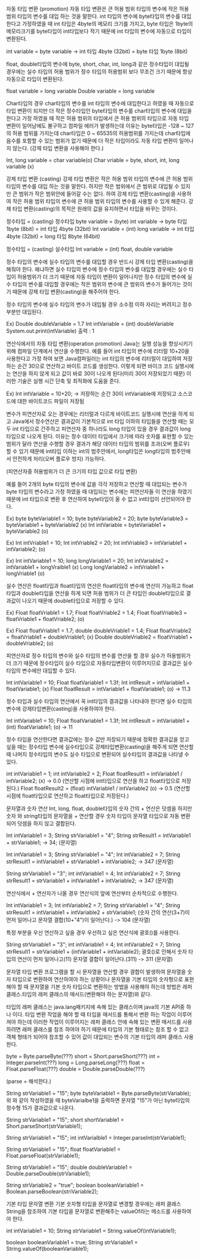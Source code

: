 자동 타입 변환 (promotion) 
자동 타입 변환은 큰 허용 범위 타입의 변수에 작은 허용 범위 타입의 변수를 대입 하는 것을 말한다. int 타입의 변수에 byte타입의 변수를 대입한다고 
가정하였을 때 int 타입은 4byte의 메모리 크기를 가지고, byte 타입은 1byte의 메모리크기를 byte타입이 int타입보다 작기 때문에 int 타입의 변수에 자동으로 타입이 변환된다.
 
int variable = byte variable -> int 타입 4byte (32bit) = byte 타입 1byte (8bit)
 
float, double타입의 변수에 byte, short, char, int, long과 같은 정수타입이 대입될 경우에는 실수 타입의 허용 범위가 정수 타입의 허용범위 보다 무조건
크기 때문에 항상 자동으로 타입이 변환된다.
 
float variable = long variable
Double variable = long variable
 
Char타입의 경우 char타입의 변수를 int 타입의 변수에 대입한다고 하였을 때 자동으로 타입 변환이 되지만 더 작은 정수타입인 byte타입의 변수를 
char타입의 변수에 대입을 한다고 가정 하였을 때 작은 허용 범위의 타입에서 큰 허용 범위의 타입으로 자동 타입 변환이 일어남에도 불구하고 
컴파일 에러가 발생하는데 이유는 byte타입은 -128 ~ 127의 허용 범위를 가지는데 char타입은 0 ~ 65535의 허용범위를 가지는데 char타입에 음수를 
포함할 수 있는 범위가 없기 때문에 더 작은 타입이라도 자동 타입 변환이 일어나지 않는다. (강제 타입 변환을 사용해야 한다.)
 
Int, long variable = char variable(o)
Char vriable = byte, short, int, long variable (x)
 
강제 타입 변환 (casting)
강제 타입 변환은 작은 허용 범위 타입의 변수에 큰 허용 범위 타입의 변수를 대입 하는 것을 말한다. 하지만 작은 범위에서 큰 범위로 대입될 수 있지만 
큰 범위가 작은 범위안에 들어갈 수는 없다. 하여 강제 타입 변환(casting)을 사용하여 작은 허용 범위 타입의 변수에 큰 허용 범위 타입의 변수를 
사용할 수 있게 해준다. 강제 타입 변환(casting)의 목적은 원래의 값을 유지하면서 타입을 바꾸는 것이다.
 
정수타입 = (casting) 정수타입
byte variable = (byte) int variable -> byte 타입 1byte (8bit) = int 타입 4byte (32bit)
Int variable = (int) long variable -> int 타입 4byte (32bit) = long 타입 8byte (64bit)
 
정수타입 = (casting) 실수타입
Int variable = (int) float, double variable
 
정수 타입의 변수에 실수 타입의 변수를 대입할 경우 반드시 강제 타입 변환(casting)을 해줘야 한다. 왜냐하면 실수 타입의 변수에 정수 타입의 변수를 
대입할 경우에는 실수 타입이 허용범위가 더 크기 때문에 자동 타입이 변환이 일어나지만 정수 타입의 변수에 실수 타입의 변수를 대입할 경우에는 작은 범위의 변수에 큰 범위의 변수가 들어가는 것이기 때문에 강제 타입 변환(casting)을 해주어야 한다.
 
정수 타입의 변수에 실수 타입의 변수가 대입될 경우 소수점 이하 자리는 버려지고 정수부분만 대입된다.
 
Ex)
Double doubleVariable = 1.7
Int intVariable = (int) doubleVariable
System.out.print(intVariable)
출력 : 1
 
연산식에서의 자동 타입 변환(operation promotion)
Java는 실행 성능을 향상시키기 위해 컴파일 단계에서 연산을 수행한다. 예를 들어 int 타입의 변수에 리터럴 10+20을 사용한다고 가정 하여 보면
Java컴파일러는 int 타입의 변수에 리터럴이 대입하여 저장하는 순간 30으로 연산하고 바이트 코드를 생성한다. 이렇게 되면 바이크 코드 실행시에는 
연산을 하지 않게 되고 값이 바로 30이 나오게 된다(미리 30이 저장되었기 때문) 이러한 기술은 실행 시간 단축 및 최적화에 도움을 준다.
 
Ex)
Int intVariable = 10+20;
-> 저장하는 순간 30이 intVariable에 저장되고 소스코드에 대한 바이트코드 파일이 저장됨
 
변수가 피연산자로 오는 경우에는 리터럴과 다르게 바이트코드 실행시에 연산을 하게 되고 Java에서 정수연산은 결과값이 기본적으로 int 타입 이하의
타입들을 연산할 때는 모두 int 타입으로 간주하고 피연산자 중 하나라도 long 타입이 있을 경우 결과값이 long타입으로 나오게 된다.
이유는 정수 데이터 타입에서 크기에 따라 숫자를 표현할 수 있는 범위가 달라 연산을 수행할 경우 결과가 해당 데이터 타입의 범위를 초과(오버 플로우)
할 수 있기 때문에 int타입 이하는 int의 범주안에서, long타입은 long타입의 범주안에서 안전하게 처리(오버 플로우 방지) 가능하다.
 
(피연산자중 허용범위가 더 큰 크기의 타입 값으로 타입 변환)
 
예를 들어 2개의 byte 타입의 변수에 값을 각각 저장하고 연산할 때 대입되는 변수가 byte 타입의 변수라고 가정 하였을 때 대입되는 변수에는 피연산자들
이 연산을 하였기 때문에 int 타입으로 변환 후 연산하여 byte타입이 올 수 없고 int타입이 선언되어야 한다.
 
Ex)
byte byteVariable1  = 10;
byte byteVariable2 = 20;
byte byteVariable3 = byteVariable1 + byteVariable2 (x)
Int intVariable = byteVariable1 + byteVariable2 (o)
 
Ex)
Int intVriable1 = 10;
Int intVriable2 = 20;
Int intVriable3 = intVariable1 + intVariable2; (o)
 
Ex)
Int intVariable1 = 10;
long longVariable1 = 20;
Int intVariable2 = intVariable1 + longVraible1 (x)
Long longVariable2 = intVriable1 + longVriable1 (o)
 
실수 연산은 float타입과 float타입의 연산은 float타입의 변수에 연산이 가능하고 float 타입과 double타입을 연산을 하게 되면 허용 범위가 더 큰 타입인 double타입으로 결과값이 나오기 때문에 double타입으로 저장할 수 있다.
 
Ex)
Float floatVriable1 = 1.7;
Float floatVriable2 = 1.4;
Float floatVriable3 = floatVriable1 + floatVriable2; (o)
 
Ex)
Float floatVriable1 = 1.7;
double doubleVriable1 = 1.4;
Float floatVriable2 = floatVriable1 + doubleVriable1; (x)
Double doubleVriable2 = floatVriable1 + doubleVriable2; (o)
 
피연산자로 정수 타입의 변수와 실수 타입의 변수를 연산을 할 경우 실수가 허용범위가 더 크기 때문에 정수타입이 실수 타입으로 자동타입변환이 이루어지므로 결과값은 실수 타입의 변수에만 대입할 수 있다.
 
Int intVariable1 = 10;
Float floatVariable1 = 1.3f;
Int intResult = intVariable1 + floatVariable1; (x)
Float floatResult = intVariable1 + floatVariable1; (o) 
-> 11.3
 
정수 타입과 실수 타입의 연산에서 꼭 int타입의 결과값을 나타내야 한다면 실수 타입의 변수에 강제타입변환(casting)을 사용하여야 한다.
 
Int intVariable1 = 10;
Float floatVariable1 = 1.3f;
Int intResult = intVariable1 + (int) floatVariable1; (o) 
-> 11
 
정수 타입을 연산한다면 결과값에는 정수 값만 저장되기 때문에 정확한 결과값을 얻고 싶을 때는 정수타입 변수에 실수타입으로 강제타입변환(casting)을 해주게 되면 연산할 때 나머지 정수타입의 변수도 실수 타입으로 변환되어 실수타입의 결과값을 나타낼 수 있다.
 
int intVariable1 = 1;
int intVariable2 = 2;
Float floatResult1 = intVariable1 / intVariable2; (x) -> 0.0 (연산할 시점에 int타입으로 연산을 하고 float타입으로 저장된다.)
Float floatResult2 = (float) intVariable1 / intVariable2 (o) -> 0.5 (연산할 시점에 float타입으로 연산하고 float타입으로 저장된다.)
 
문자열과 숫자 연산
Int, long, float, double타입의 숫자 간의 + 연산은 덧셈을 하지만 숫자 와 string타입의 문자열을 + 연산할 경우 숫자 타입이 문자열 타입으로 자동 변환되어 덧셈을 하지 않고 결합된다.
 
Int intVariable1 = 3;
String strVariable1 = "4";
String strResult1 = intVariable1 + strVariable1;
-> 34; (문자열)
 
Int intVariable1 = 3;
String strVariable1 = "4";
Int intVariable2 = 7;
String strResult1 = intVariable1 + strVariable1 + intVariable2;
-> 347 (문자열)
 
String strVariable1 = "3";
int intVariable1 = 4;
Int intVariable2 = 7;
String strResult1 = strVariable1 + intVariable1 + intVariable2; 
-> 347 (문자열)
 
연산식에서 + 연산자가 나올 경우 연산식의 앞에 연산부터 순차적으로 수행한다.
 
Int intVariable1 = 3;
Int intVariable2 = 7;
String strVariable1 = "4";
String strResult1 = intVariable1 + intVariable2 + strVariable1; (숫자 간의 연산(3+7)이 먼저 일어나고 문자열 결합(10+"4")이 일어난다.)
-> 104 (문자열)
 
특정 부분을 우선 연산하고 싶을 경우 우선하고 싶은 연산식에 괄호()를 사용한다.
 
String strVariable1 = "3";
int intVariable1 = 4;
Int intVariable2 = 7;
String strResult1 = strVariable1 + (intVariable1 + intVariable2); 괄호()로 인해서 숫자 타입의 연산이 먼저 일어나고(11) 문자열 결합이 일어난다.(311)
-> 311 (문자열)
 
문자열 타입 변환
프로그램을 할 시 문자열을 연산할 경우 결합이 발생하여 문자열을 숫자 타입으로 변환하여 연산하여야 하는 상황이나 문자열을 기본 타입의 숫자형으로 표현해야 할 때 문자열을 기본 숫자 타입으로 변환하는 방법을 사용해야 하는데 방법은  래퍼 클래스.타입의 래퍼 클래스의 매서드(변환해야 하는 문자열)와 같다. 
 
타입의 래퍼 클래스는 java.lang패키지에 속해 있는 클래스이며 java의 기본 API중 하나 이다.
타입 변환 작업을 해야 할 때 타입을 매서드를 통해서 변환 하는 작업이 이루어져야 하는데 이러한 작업이 이루어지는 래퍼 클래스 안에 속해 있는 변환 
매서드를 사용하려면 래퍼 클래스를 참조 하여야 하기 때문에 타입의 기본 형태로는 참조 할 수 없고 객체 형태가 되어야 참조할 수 있어 값이 대입되는
변수의 기본 타입의 래퍼 클래스 사용한다. 
 
 byte = Byte.parseByte(???)
 short = Short.parseShort(???)
 int = Integer.parseInt(???)
 long = Long.parseLong(???)
 float = Float.parseFloat(???)
 double = Double.parseDouble(???)
 
 (parse = 해석한다.)
 
 String strVariable1 = "15";
 byte byteVariable1 = Byte.parseByte(strVariable); 
 위 와 같이 작성하였을 때 byteVarialbe1을 출력하면 문자열 "15"가 아닌 byte타입의 정수형 15가 결과값으로 나온다.
 
 String strVariable1 = "15";
 short shortVariable1 = Short.parseShort(strVariable1);
 
 String strVariable1 = "15";
 int intVarialble1 = Integer.parseInt(strVariable1);
 
 String strVariable1 = "15";
 float floatVariable1 = Float.parseFloat(strVariable1);
 
 String strVariable1 = "15";
 double doubleVariable1 = Double.parseDouble(strVariable1);
 
 String strVariable2 = "true";
 boolean booleanVariable1 = Boolean.parseBoolean(striVariable2);
 
 기본 타입 문자열 변환
 기본 숫자형 타입을 문자열로 변경할 경우에는 래퍼 클래스String을 참조하여 기본 타입을 문자열로 변환해주는 valueOf라는 메소드를 사용하여야 한다.
 
 int intVariable1 = 10;
 String strVariable1 = String.valueOf(intVariable1);
 
 boolean booleanVariable1 = true;
 String strVariable1 = String.valueOf(booleanVariable1);